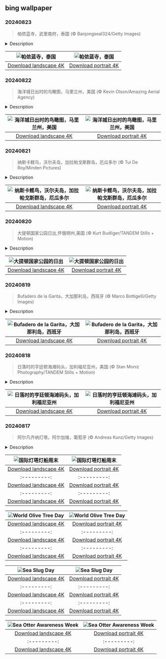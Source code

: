 ## bing wallpaper

### 20240823

> 帕侬蓝寺，武里南府，泰国 (© Banjongseal324/Getty Images)

<details>
<summary>Description</summary>

> 今天，让我们走进泰国武里南府的帕侬蓝历史公园。在这里，高棉建筑和高棉人的历史栩栩如生地展现在人们面前。该遗址建于10至13世纪，是一座供奉湿婆神的印度教寺庙。寺庙位于一座死火山的边缘，从这里可以俯瞰周围的稻田和远处高耸入云的柬埔寨扁担山脉。
> 
> 这条500英尺高的长廊是这个公园里最引人注目的特色之一，长廊上面不仅有泥土露台，还布满了错综复杂的石雕。长廊的前方是一个叫“Phlab Phla”的地方，据说是皇室成员在进入寺庙前的沐浴区。旁边还有一条绵延500多英尺的通道，通道两侧是砂岩石柱，通向三座那伽（神话中的蛇）桥中的第一座，象征着从凡间到神界的过渡。而寺庙顶部保存完好的神殿则展示了丰富的宗教图案，以及与印度教故事有关的雕塑。每年四月举行的帕侬蓝节吸引许多人在此齐聚一堂，观看阳光穿过寺庙上层圣殿的十五个门洞，照亮圣殿内部。
> 
> 

</details>

| ![帕侬蓝寺，泰国](https://cn.bing.com/th?id=OHR.PrasatPhanom_ZH-CN0445884858_UHD.jpg&pid=hp&w=400&h=224&rs=1&c=4) | ![帕侬蓝寺，泰国](https://cn.bing.com/th?id=OHR.PrasatPhanom_ZH-CN0445884858_1080x1920.jpg&pid=hp&w=155&h=315&rs=1&c=4) |
|:---------:|:---------:|
| [Download landscape 4K](https://cn.bing.com/th?id=OHR.PrasatPhanom_ZH-CN0445884858_UHD.jpg) | [Download portrait 4K](https://cn.bing.com/th?id=OHR.PrasatPhanom_ZH-CN0445884858_1080x1920.jpg) |

### 20240822

> 海洋城日出时的鸟瞰图，马里兰州，美国 (© Kevin Olson/Amazing Aerial Agency)

<details>
<summary>Description</summary>

> 欢迎来到海洋城！这是一个美丽的海滨度假胜地，为游客提供无尽的乐趣和冒险。在1875年之前，这里只是一个安静的渔村。同年，大西洋酒店开业，标志着该镇转型为一个新兴的度假胜地。时光荏苒，如今，海洋城是美国最受欢迎的度假胜地之一，为各年龄段的游客提供丰富多样的娱乐活动。该镇有一段标志性的3英里长的木板路，两旁遍布餐厅、商店和游乐园。绵延10英里的纯净沙滩非常适合晒日光浴、打沙滩排球或堆沙堡，而海水则适合畅游。海洋城拥有丰富的娱乐探险活动和深厚的历史底蕴，是一个迷人的休闲胜地，吸引着游客一次又一次前来游玩。
> 
> 
> 
> 

</details>

| ![海洋城日出时的鸟瞰图，马里兰州，美国](https://cn.bing.com/th?id=OHR.OceanCityMD_ZH-CN1876928284_UHD.jpg&pid=hp&w=400&h=224&rs=1&c=4) | ![海洋城日出时的鸟瞰图，马里兰州，美国](https://cn.bing.com/th?id=OHR.OceanCityMD_ZH-CN1876928284_1080x1920.jpg&pid=hp&w=155&h=315&rs=1&c=4) |
|:---------:|:---------:|
| [Download landscape 4K](https://cn.bing.com/th?id=OHR.OceanCityMD_ZH-CN1876928284_UHD.jpg) | [Download portrait 4K](https://cn.bing.com/th?id=OHR.OceanCityMD_ZH-CN1876928284_1080x1920.jpg) |

### 20240821

> 纳斯卡鲣鸟，沃尔夫岛，加拉帕戈斯群岛，厄瓜多尔 (© Tui De Roy/Minden Pictures)

<details>
<summary>Description</summary>

> 东太平洋的加拉帕戈斯群岛是野生动物的天堂，它们的栖息地范围从干旱地区到热带雨林不等。由于这些岛屿的地理位置相对孤立，岛上许多生物都是独一无二的，纳斯卡鲣鸟便是其中之一。今天的照片展示的就是在沃尔夫岛上生活的纳斯卡鲣鸟。这些引人注目的鸟儿走路时举止笨拙搞笑，它们的英文名“Nazca booby”也十分有趣，不过“booby”一词其实源自西班牙语“bobo”，意思是小丑。
> 
> 加拉帕戈斯群岛，包括偏远而崎岖的沃尔夫岛前哨，为这些海鸟们提供了理想的栖息地。岛上陡峭的悬崖和岩石海岸是完美的筑巢点，周围水域鱼类丰富，为海鸟们提供了充足的食物。如果游客去到加拉帕戈斯群岛，既可以在自然栖息地观赏鸟儿，还有机会探索地球上生物多样性最丰富的地区之一。
> 
> 

</details>

| ![纳斯卡鲣鸟，沃尔夫岛，加拉帕戈斯群岛，厄瓜多尔](https://cn.bing.com/th?id=OHR.NazcaBooby_ZH-CN1534931799_UHD.jpg&pid=hp&w=400&h=224&rs=1&c=4) | ![纳斯卡鲣鸟，沃尔夫岛，加拉帕戈斯群岛，厄瓜多尔](https://cn.bing.com/th?id=OHR.NazcaBooby_ZH-CN1534931799_1080x1920.jpg&pid=hp&w=155&h=315&rs=1&c=4) |
|:---------:|:---------:|
| [Download landscape 4K](https://cn.bing.com/th?id=OHR.NazcaBooby_ZH-CN1534931799_UHD.jpg) | [Download portrait 4K](https://cn.bing.com/th?id=OHR.NazcaBooby_ZH-CN1534931799_1080x1920.jpg) |

### 20240820

> 大提顿国家公园日出,怀俄明州,美国 (© Kurt Budliger/TANDEM Stills + Motion)

<details>
<summary>Description</summary>

> 正如今天图片所展示的那样，怀俄明州和大提顿国家公园拥有令人惊叹的美景，这就是为什么它可以吸引人们不断地回到这里。早些年间，法国猎人将这里取名为“三个乳头”，1929年，小约翰·戴维森·洛克菲勒等生态环保人士创建了大提顿国家公园。公园里有灰熊、狼、野牛、驼鹿和白头海雕等动物，是一个几乎未受破坏的动植物生态系统。
> 
> 在黄石国家公园以南10英里处，绵延40英里的提顿山脉是北美最年轻的山脉之一。在不到1000万年的时间里，侵蚀作用几乎没有时间来磨平山脉的边缘，因此提顿山脉的山峰参差不齐。与山峰一样，公园内的许多湖泊，包括15英里长的杰克逊湖，都是数十万年前在冰川的作用下形成的。提顿山脉耸立在杰克逊霍尔山谷上，倒映在众多湖泊中，它和大提顿国家公园一起形成了令人惊叹的景色。
> 
> 

</details>

| ![大提顿国家公园的日出](https://cn.bing.com/th?id=OHR.TetonSunrise_ZH-CN1118823848_UHD.jpg&pid=hp&w=400&h=224&rs=1&c=4) | ![大提顿国家公园的日出](https://cn.bing.com/th?id=OHR.TetonSunrise_ZH-CN1118823848_1080x1920.jpg&pid=hp&w=155&h=315&rs=1&c=4) |
|:---------:|:---------:|
| [Download landscape 4K](https://cn.bing.com/th?id=OHR.TetonSunrise_ZH-CN1118823848_UHD.jpg) | [Download portrait 4K](https://cn.bing.com/th?id=OHR.TetonSunrise_ZH-CN1118823848_1080x1920.jpg) |

### 20240819

> Bufadero de la Garita，大加那利岛，西班牙 (© Marco Bottigelli/Getty Images)

<details>
<summary>Description</summary>

> 西班牙有一个令人惊叹的景点，名为Bufadero de la Garita，您听说过吗？它位于西班牙的大加那利岛，离非洲西北部的大西洋海岸不远。这是一个不容错过的自然奇观，位于该岛风景如画的东海岸，是个迷人的“海上喷水孔”，海水以强劲的力量涌入岩石中又喷涌出来，创造出令人印象深刻的奇观，就像我们今天在图片中看到的那样。
> 
> 海浪的冲击力是如此大，以至于海水上升到几英尺高的空中，形成壮观的海洋间歇喷泉。这里也成了自然爱好者和摄影爱好者的理想去处。到了这里，别忘了带上您的相机，捕捉这一独特时刻。我向您保证，您不会后悔的！此外，本月，大加那利岛会举办令人兴奋的圣希内斯国际帆船赛，这是一个充满乐趣的帆船赛事，将使您的旅程变得更加难忘。
> 
> 

</details>

| ![Bufadero de la Garita，大加那利岛，西班牙](https://cn.bing.com/th?id=OHR.RegataSanGines_ZH-CN0807566522_UHD.jpg&pid=hp&w=400&h=224&rs=1&c=4) | ![Bufadero de la Garita，大加那利岛，西班牙](https://cn.bing.com/th?id=OHR.RegataSanGines_ZH-CN0807566522_1080x1920.jpg&pid=hp&w=155&h=315&rs=1&c=4) |
|:---------:|:---------:|
| [Download landscape 4K](https://cn.bing.com/th?id=OHR.RegataSanGines_ZH-CN0807566522_UHD.jpg) | [Download portrait 4K](https://cn.bing.com/th?id=OHR.RegataSanGines_ZH-CN0807566522_1080x1920.jpg) |

### 20240818

> 日落时的亨廷顿海滩码头，加利福尼亚州，美国 (© Stan Moniz Photography/TANDEM Stills + Motion)

<details>
<summary>Description</summary>

> 在今天的照片中，我们看到太阳开始消失在加利福尼亚亨廷顿海滩的码头下方。亨廷顿海滩码头始建于1902年，曾因暴风雨而受损，九年后才得以重建。第二次世界大战期间，码头上安装了一个潜艇瞭望哨，为战争出力。如今，这里已成为一个热门的旅游景点，游客们可以在这里钓鱼，观看冲浪者在太平洋上乘风破浪。
> 
> 亨廷顿海滩被称为“冲浪城市”，原因不难理解。9.5英里长的沙滩终年波涛汹涌，是冲浪者的天堂。事实上，这座城市是国际冲浪博物馆的所在地，游客可以在这里了解这项运动的历史，观赏历史悠久的冲浪板。无论你是亲自冲浪还是在码头观赏，亨廷顿海滩都是一个无与伦比的旅游胜地。
> 
> 

</details>

| ![日落时的亨廷顿海滩码头，加利福尼亚州](https://cn.bing.com/th?id=OHR.HuntingtonBeach_ZH-CN0368691951_UHD.jpg&pid=hp&w=400&h=224&rs=1&c=4) | ![日落时的亨廷顿海滩码头，加利福尼亚州](https://cn.bing.com/th?id=OHR.HuntingtonBeach_ZH-CN0368691951_1080x1920.jpg&pid=hp&w=155&h=315&rs=1&c=4) |
|:---------:|:---------:|
| [Download landscape 4K](https://cn.bing.com/th?id=OHR.HuntingtonBeach_ZH-CN0368691951_UHD.jpg) | [Download portrait 4K](https://cn.bing.com/th?id=OHR.HuntingtonBeach_ZH-CN0368691951_1080x1920.jpg) |

### 20240817

> 阿尔凡齐纳灯塔，阿尔加维，葡萄牙 (© Andreas Kunz/Getty Images)

<details>
<summary>Description</summary>

> 今天照片中的灯塔位于葡萄牙南部海岸阿尔加维的卡沃埃罗。阿尔凡齐纳灯塔建于1919年，照耀着大海，帮助船只在该地区周围危险的水域航行。这座灯塔是著名的旅游胜地，同时也是该地区与海洋紧密联系的象征。如果你有幸住在灯塔附近，那么本周末就是拜访灯塔的最佳时机。
> 
> 今天是国际灯塔灯船周末的第一天，这次活动是为了庆祝这一重要的海上基础设施。自从人类在海上航行以来，灯塔就一直在保护水手的安全。最初，灯塔由火和油灯供电，需要灯塔看守人来维护它们。然而，如今大多数灯塔都已实现自动化，并安装了电光源。在太深或不适合建造灯塔的水域，人们通常会使用灯船。
> 
> 

</details>

| ![国际灯塔灯船周末](https://cn.bing.com/th?id=OHR.AlfanzinaLighthouse_ZH-CN9704515669_UHD.jpg&pid=hp&w=400&h=224&rs=1&c=4) | ![国际灯塔灯船周末](https://cn.bing.com/th?id=OHR.AlfanzinaLighthouse_ZH-CN9704515669_1080x1920.jpg&pid=hp&w=155&h=315&rs=1&c=4) |
|:---------:|:---------:|
| [Download landscape 4K](https://cn.bing.com/th?id=OHR.AlfanzinaLighthouse_ZH-CN9704515669_UHD.jpg) | [Download portrait 4K](https://cn.bing.com/th?id=OHR.AlfanzinaLighthouse_ZH-CN9704515669_1080x1920.jpg) |0.jpg&pid=hp&w=155&h=315&rs=1&c=4) |
|:---------:|:---------:|
| [Download landscape 4K](https://cn.bing.com/th?id=OHR.HangCave_EN-US9374263509_UHD.jpg) | [Download portrait 4K](https://cn.bing.com/th?id=OHR.HangCave_EN-US9374263509_1080x1920.jpg) |_UHD.jpg) | [Download portrait 4K](https://cn.bing.com/th?id=OHR.WatarrkaLizard_EN-US2106702347_1080x1920.jpg) |d landscape 4K](https://cn.bing.com/th?id=OHR.SmokyMountainTrail_EN-US9730767535_UHD.jpg) | [Download portrait 4K](https://cn.bing.com/th?id=OHR.SmokyMountainTrail_EN-US9730767535_1080x1920.jpg) |S6936891495_UHD.jpg) | [Download portrait 4K](https://cn.bing.com/th?id=OHR.BardenasBiosphere_EN-US6936891495_1080x1920.jpg) |D.jpg) | [Download portrait 4K](https://cn.bing.com/th?id=OHR.LesBravesNormandy_EN-US6707866678_1080x1920.jpg) |789937_1080x1920.jpg&pid=hp&w=155&h=315&rs=1&c=4) |
|:---------:|:---------:|
| [Download landscape 4K](https://cn.bing.com/th?id=OHR.Cecropia_EN-US9602789937_UHD.jpg) | [Download portrait 4K](https://cn.bing.com/th?id=OHR.Cecropia_EN-US9602789937_1080x1920.jpg) |though olive trees do not grow very tall, usually no more than 30 feet, they live a very long time. One of the oldest known trees in the world, in Portugal, is believed to be 3,350 years old. Many live for millennia, their trunks growing thick and gnarled, and their branches bearing fruit century after century. As civilizations rise and fall around them, these hardy trees remain resilient and steadfast.
> 
> 

</details>

| ![World Olive Tree Day](https://cn.bing.com/th?id=OHR.OliveTreeDay_EN-US9460125670_UHD.jpg&pid=hp&w=400&h=224&rs=1&c=4) | ![World Olive Tree Day](https://cn.bing.com/th?id=OHR.OliveTreeDay_EN-US9460125670_1080x1920.jpg&pid=hp&w=155&h=315&rs=1&c=4) |
|:---------:|:---------:|
| [Download landscape 4K](https://cn.bing.com/th?id=OHR.OliveTreeDay_EN-US9460125670_UHD.jpg) | [Download portrait 4K](https://cn.bing.com/th?id=OHR.OliveTreeDay_EN-US9460125670_1080x1920.jpg) |pid=hp&w=155&h=315&rs=1&c=4) |
|:---------:|:---------:|
| [Download landscape 4K](https://cn.bing.com/th?id=OHR.MonksMound_EN-US9323884241_UHD.jpg) | [Download portrait 4K](https://cn.bing.com/th?id=OHR.MonksMound_EN-US9323884241_1080x1920.jpg) |](https://cn.bing.com/th?id=OHR.Calacas_EN-US6430903741_UHD.jpg) | [Download portrait 4K](https://cn.bing.com/th?id=OHR.Calacas_EN-US6430903741_1080x1920.jpg) |.com/th?id=OHR.SealRiver_EN-US6267835630_1080x1920.jpg&pid=hp&w=155&h=315&rs=1&c=4) |
|:---------:|:---------:|
| [Download landscape 4K](https://cn.bing.com/th?id=OHR.SealRiver_EN-US6267835630_UHD.jpg) | [Download portrait 4K](https://cn.bing.com/th?id=OHR.SealRiver_EN-US6267835630_1080x1920.jpg) |e a more fitting name. Someone call Terry.
> 
> 

</details>

| ![Sea Slug Day](https://cn.bing.com/th?id=OHR.SeaAngel_EN-US5531672696_UHD.jpg&pid=hp&w=400&h=224&rs=1&c=4) | ![Sea Slug Day](https://cn.bing.com/th?id=OHR.SeaAngel_EN-US5531672696_1080x1920.jpg&pid=hp&w=155&h=315&rs=1&c=4) |
|:---------:|:---------:|
| [Download landscape 4K](https://cn.bing.com/th?id=OHR.SeaAngel_EN-US5531672696_UHD.jpg) | [Download portrait 4K](https://cn.bing.com/th?id=OHR.SeaAngel_EN-US5531672696_1080x1920.jpg) |OHR.DarkSkyAcadia_EN-US6966527964_1080x1920.jpg) |.bing.com/th?id=OHR.GoldenJellyfish_EN-US6743816471_1080x1920.jpg&pid=hp&w=155&h=315&rs=1&c=4) |
|:---------:|:---------:|
| [Download landscape 4K](https://cn.bing.com/th?id=OHR.GoldenJellyfish_EN-US6743816471_UHD.jpg) | [Download portrait 4K](https://cn.bing.com/th?id=OHR.GoldenJellyfish_EN-US6743816471_1080x1920.jpg) |ng.com/th?id=OHR.LastDollarRoad_EN-US7923638318_UHD.jpg&pid=hp&w=400&h=224&rs=1&c=4) | ![First day of autumn](https://cn.bing.com/th?id=OHR.LastDollarRoad_EN-US7923638318_1080x1920.jpg&pid=hp&w=155&h=315&rs=1&c=4) |
|:---------:|:---------:|
| [Download landscape 4K](https://cn.bing.com/th?id=OHR.LastDollarRoad_EN-US7923638318_UHD.jpg) | [Download portrait 4K](https://cn.bing.com/th?id=OHR.LastDollarRoad_EN-US7923638318_1080x1920.jpg) |ppers who hunted otters to near extinction before they were protected by law. Although sea otter populations have rebounded, they are still considered endangered. Otters live along the Pacific Coast of North America, from California up to Alaska. Although they can walk on land, they almost never find the need or desire to, even when it's nap time. When they're ready for a snooze, they'll raft up, wrap themselves in a strand of kelp to keep them from drifting away, and recline on the world's biggest waterbed.

</details>

| ![Sea Otter Awareness Week](https://cn.bing.com/th?id=OHR.SitkaOtters_EN-US7714053956_UHD.jpg&pid=hp&w=400&h=224&rs=1&c=4) | ![Sea Otter Awareness Week](https://cn.bing.com/th?id=OHR.SitkaOtters_EN-US7714053956_1080x1920.jpg&pid=hp&w=155&h=315&rs=1&c=4) |
|:---------:|:---------:|
| [Download landscape 4K](https://cn.bing.com/th?id=OHR.SitkaOtters_EN-US7714053956_UHD.jpg) | [Download portrait 4K](https://cn.bing.com/th?id=OHR.SitkaOtters_EN-US7714053956_1080x1920.jpg) |oo_EN-US7569665443_UHD.jpg&pid=hp&w=400&h=224&rs=1&c=4) | ![World Bamboo Day](https://cn.bing.com/th?id=OHR.ArashiyamaBamboo_EN-US7569665443_1080x1920.jpg&pid=hp&w=155&h=315&rs=1&c=4) |
|:---------:|:---------:|
| [Download landscape 4K](https://cn.bing.com/th?id=OHR.ArashiyamaBamboo_EN-US7569665443_UHD.jpg) | [Download portrait 4K](https://cn.bing.com/th?id=OHR.ArashiyamaBamboo_EN-US7569665443_1080x1920.jpg) |